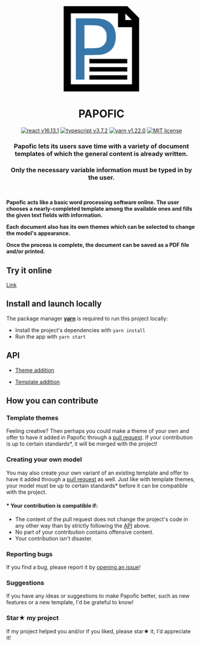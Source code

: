 <div align="center"><img src="papofic_logo.png" alt="papofic_logo" width="200px" height="auto">

# PAPOFIC

<p align="middle">
<a href="https://reactjs.org/"><img alt="react v16.13.1" src="https://img.shields.io/badge/v16.13.1-react-61DAFB"/></a>
<a href="https://www.typescriptlang.org/"><img alt="typescript v3.7.2" src="https://img.shields.io/badge/v3.7.2-typescript-207ABF"/></a>
<a href="https://classic.yarnpkg.com/lang/en/"><img alt="yarn v1.22.0" src="https://img.shields.io/badge/v1.22.0-yarn-2C8EBB"/></a>
<a href="https://github.com/angelinopersia/papofic/blob/readMe/LICENSE.txt"><img alt="MIT license" src="https://img.shields.io/badge/License-MIT-green"/></a>
</p>

### Papofic lets its users save time with a variety of document templates of which the general content is already written.

### Only the necessary variable information must be typed in by the user.

</div>

<br />

**Papofic acts like a basic word processing software online. The user chooses a nearly-completed template among the available ones and fills the given text fields with information.**

**Each document also has its own themes which can be selected to change the model's appearance.**

**Once the process is complete, the document can be saved as a PDF file and/or printed.**

## Try it online

[Link](http://localhost:3000/)

## Install and launch locally

The package manager **[yarn](https://classic.yarnpkg.com/lang/en/)** is required to run this project locally:

- Install the project's dependencies with `yarn install`
- Run the app with `yarn start`

## API

- [Theme addition](https://github.com/angelinopersia/papofic/tree/master/src/themes)

- [Template addition](https://github.com/angelinopersia/papofic/tree/master/src/models)

## How you can contribute

### Template themes

Feeling creative? Then perhaps you could make a theme of your own and offer to have it added in Papofic through a [pull request](https://github.com/angelinopersia/papofic/compare/). If your contribution is up to certain standards\*, it will be merged with the project!

### Creating your own model

You may also create your own variant of an existing template and offer to have it added through a [pull request](https://github.com/angelinopersia/papofic/compare/) as well. Just like with template themes, your model must be up to certain standards\* before it can be compatible with the project.

#### \* Your contribution is compatible if:

- The content of the pull request does not change the project's code in any other way than by strictly following the [API](#api) above.
- No part of your contribution contains offensive content.
- Your contribution isn't disaster.

### Reporting bugs

If you find a bug, please report it by [opening an issue](https://github.com/angelinopersia/papofic/issues/new)!

### Suggestions

If you have any ideas or suggestions to make Papofic better, such as new features or a new template, I'd be grateful to know!

### Star★ my project

If my project helped you and/or if you liked, please star★ it, I'd appreciate it!
